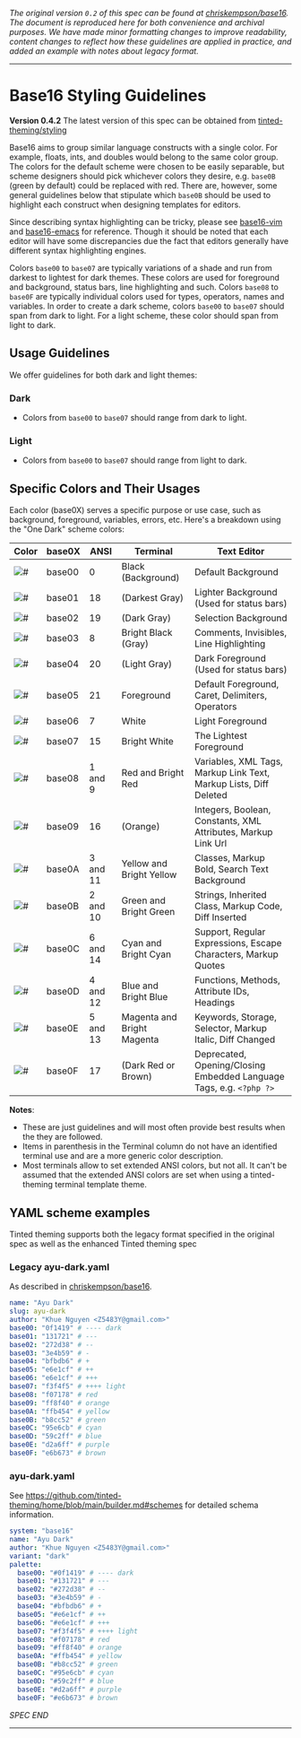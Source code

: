 _The original version `0.2` of this spec can be found at [chriskempson/base16](https://github.com/chriskempson/base16/blob/main/styling.md). The document is reproduced here for both convenience and archival purposes. We have made minor formatting changes to improve readability, content changes to reflect how these guidelines are applied in practice, and added an example with notes about legacy format._

---

# Base16 Styling Guidelines
**Version 0.4.2** The latest version of this spec can be obtained from [tinted-theming/styling](https://github.com/tinted-theming/home/blob/main/styling.md)

Base16 aims to group similar language constructs with a single color. For example, floats, ints, and doubles would belong to the same color group. The colors for the default scheme were chosen to be easily separable, but scheme designers should pick whichever colors they desire, e.g. `base0B` (green by default) could be replaced with red. There are, however, some general guidelines below that stipulate which `base0B` should be used to highlight each construct when designing templates for editors.

Since describing syntax highlighting can be tricky, please see [base16-vim](https://github.com/tinted-theming/base16-vim/) and [base16-emacs](https://github.com/tinted-theming/base16-emacs/) for reference. Though it should be noted that each editor will have some discrepancies due the fact that editors generally have different syntax highlighting engines.

Colors `base00` to `base07` are typically variations of a shade and run from darkest to lightest for dark themes. These colors are used for foreground and background, status bars, line highlighting and such. Colors `base08` to `base0F` are typically individual colors used for types, operators, names and variables. In order to create a dark scheme, colors `base00` to `base07` should span from dark to light. For a light scheme, these color should span from light to dark.

## Usage Guidelines

We offer guidelines for both dark and light themes:

### Dark

- Colors from `base00` to `base07` should range from dark to light.

### Light

- Colors from `base00` to `base07` should range from light to dark.

## Specific Colors and Their Usages

  Each color (base0X) serves a specific purpose or use case, such as background, foreground, variables, errors, etc. Here's a breakdown using the "One Dark" scheme colors:

| Color                                              | base0X   | ANSI     | Terminal                   | Text Editor |
| -------------------------------------------------- | -------  | -------- | -------------------------- | ----------- |
| ![#](https://placehold.co/25/282c34/000000?text=%2B) | base00 | 0        | Black (Background)         | Default Background |
| ![#](https://placehold.co/25/3f4451/000000?text=%2B) | base01 | 18       | (Darkest Gray)             | Lighter Background (Used for status bars) |
| ![#](https://placehold.co/25/4f5666/000000?text=%2B) | base02 | 19       | (Dark Gray)                | Selection Background |
| ![#](https://placehold.co/25/545862/000000?text=%2B) | base03 | 8        | Bright Black (Gray)        | Comments, Invisibles, Line Highlighting |
| ![#](https://placehold.co/25/9196a1/000000?text=%2B) | base04 | 20       | (Light Gray)               | Dark Foreground (Used for status bars) |
| ![#](https://placehold.co/25/abb2bf/000000?text=%2B) | base05 | 21       | Foreground                 | Default Foreground, Caret, Delimiters, Operators |
| ![#](https://placehold.co/25/e6e6e6/000000?text=%2B) | base06 | 7        | White                      | Light Foreground |
| ![#](https://placehold.co/25/ffffff/000000?text=%2B) | base07 | 15       | Bright White               | The Lightest Foreground |
| ![#](https://placehold.co/25/e06c75/000000?text=%2B) | base08 | 1 and 9  | Red and Bright Red         | Variables, XML Tags, Markup Link Text, Markup Lists, Diff Deleted |
| ![#](https://placehold.co/25/d19a66/000000?text=%2B) | base09 | 16       | (Orange)                   | Integers, Boolean, Constants, XML Attributes, Markup Link Url |
| ![#](https://placehold.co/25/e5c07b/000000?text=%2B) | base0A | 3 and 11 | Yellow and Bright Yellow   | Classes, Markup Bold, Search Text Background |
| ![#](https://placehold.co/25/98c379/000000?text=%2B) | base0B | 2 and 10 | Green and Bright Green     | Strings, Inherited Class, Markup Code, Diff Inserted |
| ![#](https://placehold.co/25/56b6c2/000000?text=%2B) | base0C | 6 and 14 | Cyan and Bright Cyan       | Support, Regular Expressions, Escape Characters, Markup Quotes |
| ![#](https://placehold.co/25/61afef/000000?text=%2B) | base0D | 4 and 12 | Blue and Bright Blue       | Functions, Methods, Attribute IDs, Headings |
| ![#](https://placehold.co/25/c678dd/000000?text=%2B) | base0E | 5 and 13 | Magenta and Bright Magenta | Keywords, Storage, Selector, Markup Italic, Diff Changed |
| ![#](https://placehold.co/25/be5046/000000?text=%2B) | base0F | 17       | (Dark Red or Brown)        | Deprecated, Opening/Closing Embedded Language Tags, e.g. `<?php ?>` |

**Notes**:

- These are just guidelines and will most often provide best results when the they are followed.
- Items in parenthesis in the Terminal column do not have an identified terminal use and are a more generic color description.
- Most terminals allow to set extended ANSI colors, but not all. It can't be assumed that the extended ANSI colors are set when using a tinted-theming terminal template theme.

## YAML scheme examples

Tinted theming supports both the legacy format specified in the original spec as well as the enhanced Tinted theming spec

### Legacy ayu-dark.yaml

As described in [chriskempson/base16](https://github.com/tinted-theming/home/blob/7c5b859b5ef07d40dd95c402c634b311ef66a0b6/styling.md).

```yaml
name: "Ayu Dark"
slug: ayu-dark
author: "Khue Nguyen <Z5483Y@gmail.com>"
base00: "0f1419" # ---- dark
base01: "131721" # ---
base02: "272d38" # --
base03: "3e4b59" # -
base04: "bfbdb6" # +
base05: "e6e1cf" # ++
base06: "e6e1cf" # +++
base07: "f3f4f5" # ++++ light
base08: "f07178" # red
base09: "ff8f40" # orange
base0A: "ffb454" # yellow
base0B: "b8cc52" # green
base0C: "95e6cb" # cyan
base0D: "59c2ff" # blue
base0E: "d2a6ff" # purple
base0F: "e6b673" # brown
```


### ayu-dark.yaml

See https://github.com/tinted-theming/home/blob/main/builder.md#schemes for detailed schema information.

```yaml
system: "base16"
name: "Ayu Dark"
author: "Khue Nguyen <Z5483Y@gmail.com>"
variant: "dark"
palette:
  base00: "#0f1419" # ---- dark
  base01: "#131721" # ---
  base02: "#272d38" # --
  base03: "#3e4b59" # -
  base04: "#bfbdb6" # +
  base05: "#e6e1cf" # ++
  base06: "#e6e1cf" # +++
  base07: "#f3f4f5" # ++++ light
  base08: "#f07178" # red
  base09: "#ff8f40" # orange
  base0A: "#ffb454" # yellow
  base0B: "#b8cc52" # green
  base0C: "#95e6cb" # cyan
  base0D: "#59c2ff" # blue
  base0E: "#d2a6ff" # purple
  base0F: "#e6b673" # brown
```

_SPEC END_

---
